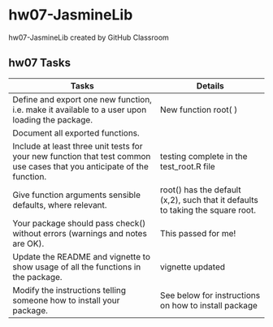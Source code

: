 # hw07-JasmineLib
hw07-JasmineLib created by GitHub Classroom

hw07 Tasks
----------------------------------------------------


Tasks                       |           Details   |        
|----------------------------| -----------------------|
Define and export one new function, i.e. make it available to a user upon loading the package.  | New function root( )  |   
Document all exported functions.         |   |   
Include at least three unit tests for your new function that test common use cases that you anticipate of the function.  | testing complete in the test_root.R file |   
Give function arguments sensible defaults, where relevant.    |  root() has the default (x,2), such that it defaults to taking the square root. |   
Your package should pass check() without errors (warnings and notes are OK).  |  This passed for me! |   
Update the README and vignette to show usage of all the functions in the package.           | vignette updated  |   
Modify the instructions telling someone how to install your package.       |      See below for instructions on how to install package         |           
 

 
 

